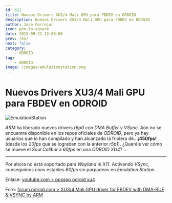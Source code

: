 ```yaml
---
id: 621
title: Nuevos Drivers XU3/4 Mali GPU para FBDEV en ODROID
description: Nuevos Drivers XU3/4 Mali GPU para FBDEV en ODROID
author: Jose Cerrejon
icon: pen-to-square
date: 2015-09-21 12:00:00
prev: /es/
next: false
category:
    - ODROID
tag:
    - ODROID
image: /images/emulationstation.png
---
```


# Nuevos Drivers XU3/4 Mali GPU para FBDEV en ODROID

![EmulationStation](/images/emulationstation.png)

_ARM_ ha liberado nuevos drivers _r6p0_ con _DMA Buffer y VSync_. Aún no se encuentra disponible en los repos oficiales de _ODROID_, pero ya hay usuarios que lo han compilado y han alcanzado la friolera de...**¡450fps!** (desde los _20fps_ que se lograban con la anterior _r5p1_). ¿Queréis ver cómo se mueve el _Soul Calibur_ a _60fps_ en una _ODROID XU4_?...

---

Por ahora no está soportado para _Wayland_ ni _X11_. Activando _VSync_, conseguimos unos estables _60fps_ sin parpadeos en _Emulation Station_.

Enlace: [youtube.com > ppsspp odroid xu4](https://www.youtube.com/watch?v=iVkMdObkTKg)

Foro: [forum.odroid.com > XU3/4 Mali GPU driver for FBDEV with DMA-BUF & VSYNC by ARM](https://forum.odroid.com/viewtopic.php?f=29&t=16272)
